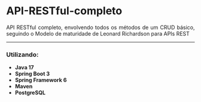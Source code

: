 # API-RESTful-completo
<p align="justify">API RESTful completo, envolvendo todos os métodos de um CRUD básico, seguindo o Modelo de maturidade de Leonard Richardson para APIs REST</p>
<hr>
<h3>Utilizando:</h3>
<ul>
    <li><strong>Java 17</strong></li>
    <li><strong>Spring Boot 3</strong></li>
    <li><strong>Spring Framework 6</strong></li>
    <li><strong>Maven</strong></li>
    <li><strong>PostgreSQL</strong></li>
</ul>
